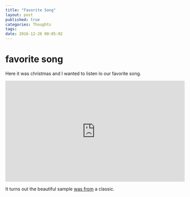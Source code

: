 ```yaml
---
title: "Favorite Song"
layout: post
published: true
categories: Thoughts
tags: 
date: 2016-12-26 00:05:02
---
```


# favorite song # 

Here it was christmas and I wanted to listen lo our favorite song.

<iframe width="560" height="315"
src="https://www.youtube.com/embed/Ibm8ZWpPbv8?list=RDIbm8ZWpPbv8"
frameborder="0" allowfullscreen></iframe>

It turns out the beautiful sample <a
href="http://www.whosampled.com/sample/175993/Agent-5.1-Robert-Nico-Fidenco-Dutch-Poppy/">was
from</a> a classic.




